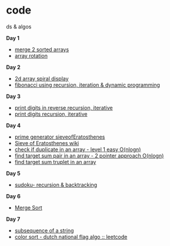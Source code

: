 # code
ds &amp; algos

 **Day 1** 
   - [merge 2 sorted arrays ](https://github.com/dpgithubRepo/code/blob/main/code/src/day1/MergeMain.java)
   - [array rotation](https://github.com/dpgithubRepo/code/blob/main/code/src/day1/RotateMain.java)

**Day 2** 
   - [2d array spiral display](https://github.com/dpgithubRepo/code/blob/main/code/src/day2/ArraySpiralDisplay.java)
   - [fibonacci using recursion, iteration & dynamic programming](https://github.com/dpgithubRepo/code/blob/main/code/src/day2/Fibonacci.java)

**Day 3** 
   - [print digits in reverse recursion, iterative](https://github.com/dpgithubRepo/code/blob/main/code/src/day3/PrintDigitsReverse.java)
   - [print digits recursion, iterative](https://github.com/dpgithubRepo/code/blob/main/code/src/day3/PrintDigits.java)

**Day 4** 
   - [prime generator sieveofEratosthenes](https://github.com/dpgithubRepo/code/blob/main/code/src/day4/PrimeGenerator.java)
   - [Sieve of Eratosthenes wiki](https://en.wikipedia.org/wiki/Sieve_of_Eratosthenes)
   - [check if duplicate in an array - level 1 easy O(nlogn)](https://github.com/dpgithubRepo/code/blob/main/code/src/day4/CheckDuplicate.java)
   - [find target sum pair in an array - 2 pointer approach O(nlogn)](https://github.com/dpgithubRepo/code/blob/main/code/src/day4/TargetSumPair.java)
   - [find target sum truplet in an array](https://github.com/dpgithubRepo/code/blob/main/code/src/day4/TargetSumTriplet.java)
   
**Day 5** 
   - [sudoku- recursion & backtracking](https://github.com/dpgithubRepo/code/blob/main/code/src/day5/SudokuBoard.java)

**Day 6** 
   - [Merge Sort](https://github.com/dpgithubRepo/code/blob/main/code/src/day6/MergeSort.java)

**Day 7** 
   - [subsequence of a string](https://github.com/dpgithubRepo/code/blob/main/code/src/day7/SubSequence.java)
   - [color sort - dutch national flag algo :: leetcode](https://github.com/dpgithubRepo/code/blob/main/code/src/day7/SortColors.java)




